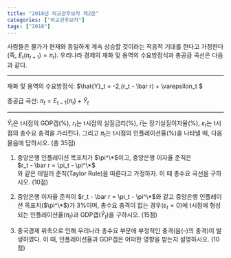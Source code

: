 ```yaml
---
title: "2018년 외교관후보자 제2문"
categories: ["외교관후보자"]
tags: ["2018"]
---
```


사람들은 물가가 현재와 동일하게 계속 상승할 것이라는 적응적 기대를 한다고 가정한다(즉, $E_t(\pi_{t+1}) = \pi_t$). 우리나라 경제의 재화 및 용역의 수요방정식과 총공급 곡선은 다음과 같다.

---

재화 및 용역의 수요방정식:  $\hat{Y}_t = -2\,(r_t - \bar r) + \varepsilon_t $

총공급 곡선:  $\pi_t = E_{t-1}(\pi_t) + \hat{Y}_t$

---

$\hat{Y}_t$은 t시점의 GDP갭(%), $r_t$는 t시점의 실질금리(%), $\bar r$는 장기실질이자율(%), $\varepsilon_t$는 t시점의 총수요 충격을 가리킨다. 그리고 $\pi_t$는 t시점의 인플레이션율(%)을 나타낼 때, 다음 물음에 답하시오. (총 35점)

1) 중앙은행 인플레이션 목표치가 $\pi^\*$이고, 중앙은행 이자율 준칙은  
$r_t - \bar r = \pi_t - \pi^\*$  
와 같은 테일러 준칙(Taylor Rule)을 따른다고 가정하자. 이 때 총수요 곡선을 구하시오. (10점)

2) 중앙은행 이자율 준칙이 $r_t - \bar r = \pi_t - \pi^\*$와 같고 중앙은행 인플레이션 목표치($\pi^\*$)가 3%이며, 총수요 충격이 없는 경우($\varepsilon_t = 0$)에 t시점에 형성되는 인플레이션율($\pi_t$)과 GDP갭($\hat{Y}_t$)을 구하시오. (15점)

3) 중국경제 위축으로 인해 우리나라 총수요 부문에 부정적인 충격(음(–)의 충격)이 발생하였다. 이 때, 인플레이션율과 GDP갭은 어떠한 영향을 받는지 설명하시오. (10점)